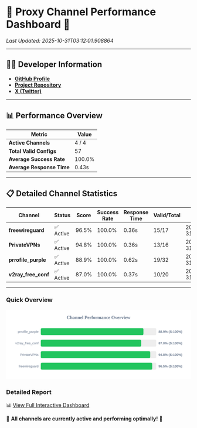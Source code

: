 # 🌟 Proxy Channel Performance Dashboard 🌟

_Last Updated: 2025-10-31T03:12:01.908864_

---

## 👩‍💻 Developer Information

- **[GitHub Profile](https://github.com/4n0nymou3)**  
- **[Project Repository](https://github.com/4n0nymou3/multi-proxy-config-fetcher)**  
- **[X (Twitter)](https://x.com/4n0nymou3)**  

---

## 📊 Performance Overview

| Metric                | Value       |
|-----------------------|-------------|
| **Active Channels**   | 4 / 4       |
| **Total Valid Configs** | 57          |
| **Average Success Rate** | 100.0%      |
| **Average Response Time** | 0.43s       |

---

## 📋 Detailed Channel Statistics

| Channel          | Status     | Score  | Success Rate | Response Time | Valid/Total | Last Success               |
|------------------|------------|--------|--------------|---------------|-------------|----------------------------|
| **freewireguard**  | ✅ Active  | 96.5%  | 100.0% | 0.36s         | 15/17       | 2025-10-31T03:12:01.906932 |
| **PrivateVPNs**  | ✅ Active  | 94.8%  | 100.0% | 0.36s         | 13/16       | 2025-10-31T03:12:01.522797 |
| **prrofile_purple**  | ✅ Active  | 88.9%  | 100.0% | 0.62s         | 19/32       | 2025-10-31T03:12:00.715348 |
| **v2ray_free_conf**  | ✅ Active  | 87.0%  | 100.0% | 0.37s         | 10/20       | 2025-10-31T03:12:01.126422 |

---

### Quick Overview
<div align="center">
  <a href="https://raw.githubusercontent.com/nullluser/NullRepo/refs/heads/main/assets/channel_stats_chart.svg">
    <img src="https://raw.githubusercontent.com/nullluser/NullRepo/refs/heads/main/assets/channel_stats_chart.svg" alt="Source Performance Statistics" width="800">
  </a>
</div>

### Detailed Report
📊 [View Full Interactive Dashboard](https://htmlpreview.github.io/?https://github.com/nullluser/NullRepo/blob/main/assets/performance_report.html)

🎉 **All channels are currently active and performing optimally!** 🎉
